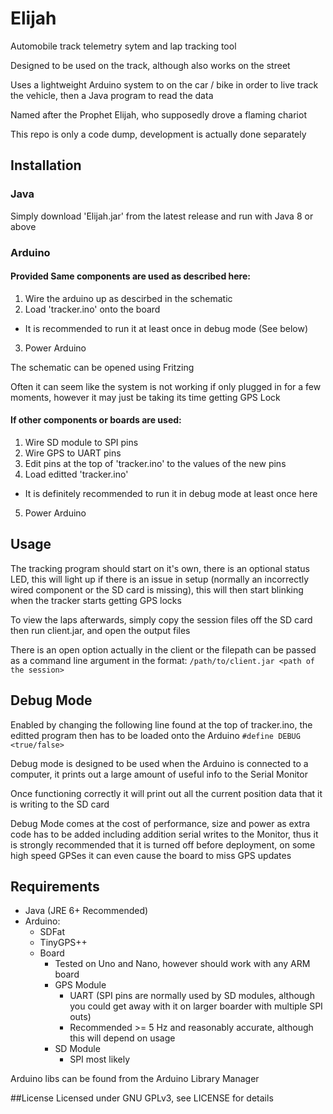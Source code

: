 # Elijah

Automobile track telemetry sytem and lap tracking tool

Designed to be used on the track, although also works on the street

Uses a lightweight Arduino system to on the car / bike in order to live track the vehicle, then a Java program to read the data 

Named after the Prophet Elijah, who supposedly drove a flaming chariot

This repo is only a code dump, development is actually done separately

## Installation

### Java

Simply download 'Elijah.jar' from the latest release and run with Java 8 or above

### Arduino

#### Provided Same components are used as described here:

1. Wire the arduino up as descirbed in the schematic
2. Load 'tracker.ino' onto the board
- It is recommended to run it at least once in debug mode (See below)
3. Power Arduino

The schematic can be opened using Fritzing

Often it can seem like the system is not working if only plugged in for a few moments, however it may just be taking its time getting GPS Lock

#### If other components or boards are used:
1. Wire SD module to SPI pins
2. Wire GPS to UART pins
3. Edit pins at the top of 'tracker.ino' to the values of the new pins
4. Load editted 'tracker.ino'
- It is definitely recommended to run it in debug mode at least once here
5. Power Arduino

## Usage

The tracking program should start on it's own, there is an optional status LED, this will light up if there is an issue in setup (normally an incorrectly wired component or the SD card is missing), this will then start blinking when the tracker starts getting GPS locks

To view the laps afterwards, simply copy the session files off the SD card then run client.jar, and open the output files

There is an open option actually in the client or the filepath can be passed as a command line argument in the format:
```/path/to/client.jar <path of the session>```

## Debug Mode

Enabled by changing the following line found at the top of tracker.ino, the editted program then has to be loaded onto the Arduino
```#define DEBUG <true/false>```

Debug mode is designed to be used when the Arduino is connected to a computer, it prints out a large amount of useful info to the Serial Monitor

Once functioning correctly it will print out all the current position data that it is writing to the SD card

Debug Mode comes at the cost of performance, size and power as extra code has to be added including addition serial writes to the Monitor, thus it is strongly recommended that it is turned off before deployment, on some high speed GPSes it can even cause the board to miss GPS updates

## Requirements

- Java (JRE 6+ Recommended)
- Arduino:
  - SDFat
  - TinyGPS++
  - Board
    - Tested on Uno and Nano, however should work with any ARM board
    - GPS Module 
        - UART (SPI pins are normally used by SD modules, although you could get away with it on larger boarder with multiple SPI outs)
        - Recommended >= 5 Hz and reasonably accurate, although this will depend on usage
    - SD Module
        - SPI most likely

Arduino libs can be found from the Arduino Library Manager

##License
Licensed under GNU GPLv3, see LICENSE for details
